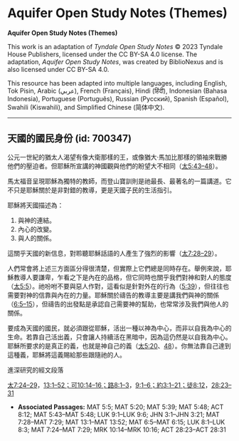 # Aquifer Open Study Notes (Themes)

**Aquifer Open Study Notes (Themes)**

This work is an adaptation of *Tyndale Open Study Notes* © 2023 Tyndale House Publishers, licensed under the CC BY\-SA 4\.0 license. The adaptation, *Aquifer Open Study Notes*, was created by BiblioNexus and is also licensed under CC BY\-SA 4\.0\.

This resource has been adapted into multiple languages, including English, Tok Pisin, Arabic (عربي), French (Français), Hindi (हिंदी), Indonesian (Bahasa Indonesia), Portuguese (Português), Russian (Русский), Spanish (Español), Swahili (Kiswahili), and Simplified Chinese (简体中文).



--------------------------------

## 天國的國民身份 (id: 700347)

公元一世紀的猶太人渴望有像大衛那樣的王，或像猶大·馬加比那樣的領袖來戰勝他們的壓迫者。但耶穌所宣講的神國觀與他們的盼望大不相同（[太5:43–48](https://ref.ly/Matt5:43-Matt5:48)）。

馬太福音呈現耶穌為獨特的教師，而登山寶訓則是祂最長、最著名的一篇講道。它不只是耶穌關於是非對錯的教導，更是天國子民的生活指引。

耶穌將天國描述為：

1. 與神的連結。
2. 內心的改變。
3. 與人的關係。

這關乎天國的新信息，對聆聽耶穌話語的人產生了強烈的影響（[太7:28–29](https://ref.ly/Matt7:28-Matt7:29)）。

人們常會將上述三方面區分得很清楚，但實際上它們總是同時存在。舉例來說，耶穌教導人要謙卑，乍看之下是內在的品格，但它同時也關乎我們對神和對人的態度（[太5:5](https://ref.ly/Matt5:5)）。祂吩咐不要與惡人作對，這看似是針對外在的行為（[5:39](https://ref.ly/Matt5:39)），但往往也需要對神的信靠與內在的力量。耶穌關於禱告的教導主要是講我們與神的關係（[6:5–15](https://ref.ly/Matt6:5-Matt6:15)），但禱告的出發點是承認自己需要神的幫助，也常常涉及我們與他人的關係。

要成為天國的國民，就必須跟從耶穌，活出一種以神為中心，而非以自我為中心的生命。若靠自己活出義，只會讓人持續活在黑暗中，因為這仍然是以自我為中心。耶穌所要求的是真正的義，也就是神自己的義（[太5:20](https://ref.ly/Matt5:20)、[48](https://ref.ly/Matt5:48)）。你無法靠自己達到這種義，耶穌將這義賜給那些跟隨祂的人。

進深研究的經文段落

[太7:24–29](https://ref.ly/Matt7:24-Matt7:29)，[13:1–52；](https://ref.ly/Matt13:1-Matt13:52)[可10:14–16；](https://ref.ly/Mark10:14-Mark10:16)[路8:1–3](https://ref.ly/Luke8:1-Luke8:3)，[9:1–6；](https://ref.ly/Luke9:1-Luke9:6)[約3:1–21；](https://ref.ly/John3:1-John3:21)[徒8:12](https://ref.ly/Acts8:12)，[28:23–31](https://ref.ly/Acts28:23-Acts28:31)

* **Associated Passages:** MAT 5:5; MAT 5:20; MAT 5:39; MAT 5:48; ACT 8:12; MAT 5:43–MAT 5:48; LUK 9:1–LUK 9:6; JHN 3:1–JHN 3:21; MAT 7:28–MAT 7:29; MAT 13:1–MAT 13:52; MAT 6:5–MAT 6:15; LUK 8:1–LUK 8:3; MAT 7:24–MAT 7:29; MRK 10:14–MRK 10:16; ACT 28:23–ACT 28:31

